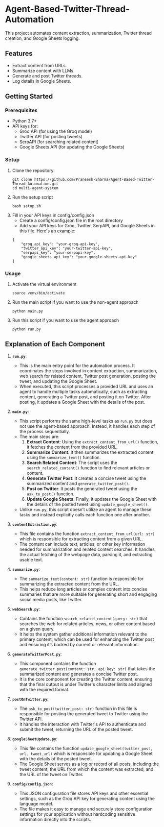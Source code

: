 # Agent-Based-Twitter-Thread-Automation
This project automates content extraction, summarization, Twitter thread creation, and Google Sheets logging.

## Features
- Extract content from URLs.
- Summarize content with LLMs.
- Generate and post Twitter threads.
- Log details in Google Sheets.

## Getting Started

### **Prerequisites**
- Python 3.7+
- API keys for:
  - Groq API (for using the Groq model)
  - Twitter API (for posting tweets)
  - SerpAPI (for searching related content)
  - Google Sheets API (for updating the Google Sheets)

### Setup
1. Clone the repository:
    ```
    git clone https://github.com/Praneesh-Sharma/Agent-Based-Twitter-Thread-Automation.git
    cd multi-agent-system
    ```
2. Run the setup script
    ```
    bash setup.sh
    ```
3. Fill in your API keys in config/config.json
   - Create a config/config.json file in the root directory
   - Add your API keys for Groq, Twitter, SerpAPI, and Google Sheets in this file. Here's an example:
    ```
    {
        "groq_api_key": "your-groq-api-key",
        "twitter_api_key": "your-twitter-api-key",
        "serpapi_key": "your-serpapi-key",
        "google_sheets_api_key": "your-google-sheets-api-key"
    }
    ```

### Usage
1. Activate the virtual environment
    ```
    source venv/bin/activate
    ```
2. Run the main script if you want to use the non-agent approach
    ```
    python main.py
    ```

3. Run this script if you want to use the agent approach
    ```
    python run.py
    ```

## **Explanation of Each Component**

1. **`run.py`**:
   - This is the main entry point for the automation process. It coordinates the steps involved in content extraction, summarization, web search for related content, Twitter post generation, posting the tweet, and updating the Google Sheet.
   - When executed, this script processes a provided URL and uses an agent to handle multiple tasks automatically, such as extracting content, generating a Twitter post, and posting it on Twitter. After posting, it updates a Google Sheet with the details of the post.

2. **`main.py`**:
   - This script performs the same high-level tasks as `run.py` but does not use the agent-based approach. Instead, it handles each step of the process sequentially.
   - The main steps are:
     1. **Extract Content**: Using the `extract_content_from_url()` function, it fetches the content from the provided URL.
     2. **Summarize Content**: It then summarizes the extracted content using the `summarize_text()` function.
     3. **Search Related Content**: The script uses the `search_related_content()` function to find relevant articles or content.
     4. **Generate Twitter Post**: It creates a concise tweet using the summarized content and `generate_twitter_post()`.
     5. **Post on Twitter**: It posts the generated tweet using the `ask_to_post()` function.
     6. **Update Google Sheets**: Finally, it updates the Google Sheet with the details of the posted tweet using `update_google_sheet()`.
   - Unlike `run.py`, this script doesn’t utilize an agent to manage these tasks and instead explicitly calls each function one after another.

3. **`contentExtraction.py`**:
   - This file contains the function `extract_content_from_url(url: str)` which is responsible for extracting content from a given URL.
   - The content can include text, articles, or other key information needed for summarization and related content searches. It handles the actual fetching of the webpage data, parsing it, and extracting usable text.

4. **`summarize.py`**:
   - The `summarize_text(content: str)` function is responsible for summarizing the extracted content from the URL.
   - This helps reduce long articles or complex content into concise summaries that are more suitable for generating short and engaging social media posts, like Twitter.

5. **`webSearch.py`**:
   - Contains the function `search_related_content(query: str)` that searches the web for related articles, news, or other content based on a given query.
   - It helps the system gather additional information relevant to the primary content, which can be used for enhancing the Twitter post and ensuring it’s backed by current or relevant information.

6. **`generateTwitterPost.py`**:
   - This component contains the function `generate_twitter_post(content: str, api_key: str)` that takes the summarized content and generates a concise Twitter post.
   - It is the core component for creating the Twitter content, ensuring that the final output is under Twitter's character limits and aligned with the required format.

7. **`postOnTwitter.py`**:
   - The `ask_to_post(twitter_post: str)` function in this file is responsible for posting the generated tweet to Twitter using the Twitter API.
   - It handles the interaction with Twitter's API to authenticate and submit the tweet, returning the URL of the posted tweet.

8. **`googleSheetUpdate.py`**:
   - This file contains the function `update_google_sheet(twitter_post, url, tweet_url)` which is responsible for updating a Google Sheet with the details of the posted tweet.
   - The Google Sheet serves as a log or record of all posts, including the tweet content, the URL from which the content was extracted, and the URL of the tweet on Twitter.

9. **`config/config.json`**:
   - This JSON configuration file stores API keys and other essential settings, such as the Groq API key for generating content using the language model.
   - The file makes it easy to manage and securely store configuration settings for your application without hardcoding sensitive information directly into the scripts.
